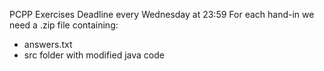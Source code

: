 PCPP Exercises
Deadline every Wednesday at 23:59
For each hand-in we need a .zip file containing:
- answers.txt
- src folder with modified java code
